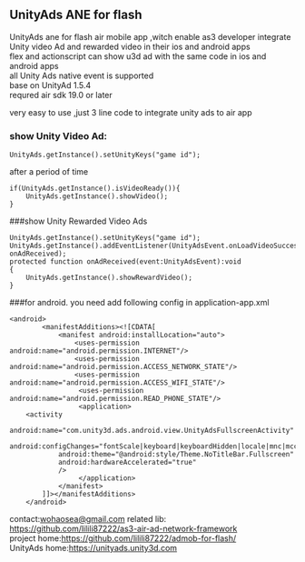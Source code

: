 UnityAds ANE for flash 
------
UnityAds ane for flash air mobile app ,witch enable as3 developer integrate Unity video Ad and rewarded video in their ios and android apps <br/>
flex and actionscript can show u3d ad with the same code in ios and android apps<br/>
all Unity Ads native event is supported<br/>
base on UnityAd 1.5.4<br/>
requred  air sdk 19.0 or later <br/>

very easy to use ,just 3 line code to integrate unity ads to air app<br/>

### show Unity Video Ad:
```
UnityAds.getInstance().setUnityKeys("game id");
```
after a period of time
```
if(UnityAds.getInstance().isVideoReady()){
	UnityAds.getInstance().showVideo();
}
```

###show Unity Rewarded Video Ads
```
UnityAds.getInstance().setUnityKeys("game id");
UnityAds.getInstance().addEventListener(UnityAdsEvent.onLoadVideoSuccess, onAdReceived);
protected function onAdReceived(event:UnityAdsEvent):void
{
	UnityAds.getInstance().showRewardVideo();
}
```
###for android.  you need add following config in application-app.xml
```
<android>
        <manifestAdditions><![CDATA[
			<manifest android:installLocation="auto">
			    <uses-permission android:name="android.permission.INTERNET"/>
			    <uses-permission android:name="android.permission.ACCESS_NETWORK_STATE"/>
			    <uses-permission android:name="android.permission.ACCESS_WIFI_STATE"/>
			     <uses-permission android:name="android.permission.READ_PHONE_STATE"/>
			     <application>
	<activity
            android:name="com.unity3d.ads.android.view.UnityAdsFullscreenActivity"
            android:configChanges="fontScale|keyboard|keyboardHidden|locale|mnc|mcc|navigation|orientation|screenLayout|screenSize|smallestScreenSize|uiMode|touchscreen"
            android:theme="@android:style/Theme.NoTitleBar.Fullscreen"
            android:hardwareAccelerated="true"
            />
			     </application>
			</manifest>
		]]></manifestAdditions>
    </android>
```

contact:wohaosea@gmail.com
related lib: https://github.com/lilili87222/as3-air-ad-network-framework<br/>
project home:https://github.com/lilili87222/admob-for-flash/ <br />
UnityAds home:https://unityads.unity3d.com<br />